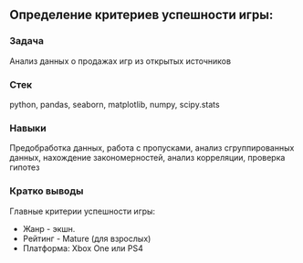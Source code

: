 ## Определение критериев успешности игры:
### Задача
Анализ данных о продажах игр из открытых источников
### Стек
python, pandas, seaborn, matplotlib, numpy, scipy.stats
### Навыки
Предобработка данных, работа с пропусками, анализ сгруппированных данных, нахождение закономерностей, анализ корреляции, проверка гипотез
### Кратко выводы
Главные критерии успешности игры:
- Жанр - экшн.
- Рейтинг - Mature (для взрослых)
- Платформа: Xbox One или PS4
